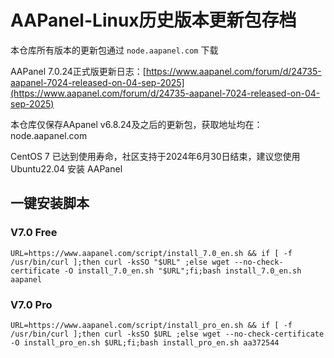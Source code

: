 # AAPanel-Linux历史版本更新包存档
本仓库所有版本的更新包通过 `node.aapanel.com` 下载

AAPanel 7.0.24正式版更新日志：[https://www.aapanel.com/forum/d/24735-aapanel-7024-released-on-04-sep-2025](https://www.aapanel.com/forum/d/24735-aapanel-7024-released-on-04-sep-2025)<br/>

本仓库仅保存AApanel v6.8.24及之后的更新包，获取地址均在：node.aapanel.com

<!-- * 6.8.37及以后的版本，站点404＆502错误页上有 aapanel 的AD -->

CentOS 7 已达到使用寿命，社区支持于2024年6月30日结束，建议您使用 Ubuntu22.04 安装 AAPanel

## 一键安装脚本

### V7.0 Free
```
URL=https://www.aapanel.com/script/install_7.0_en.sh && if [ -f /usr/bin/curl ];then curl -ksSO "$URL" ;else wget --no-check-certificate -O install_7.0_en.sh "$URL";fi;bash install_7.0_en.sh aapanel
```
### V7.0 Pro
```
URL=https://www.aapanel.com/script/install_pro_en.sh && if [ -f /usr/bin/curl ];then curl -ksSO $URL ;else wget --no-check-certificate -O install_pro_en.sh $URL;fi;bash install_pro_en.sh aa372544
```
